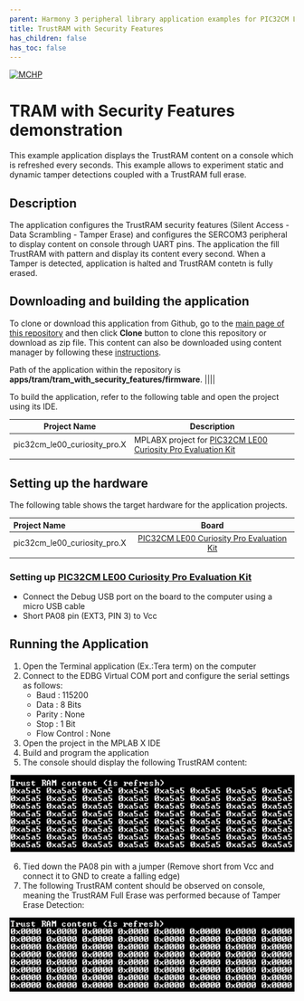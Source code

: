 ```yaml
---
parent: Harmony 3 peripheral library application examples for PIC32CM LE00/LS00/LS60 family
title: TrustRAM with Security Features 
has_children: false
has_toc: false
---
```


[![MCHP](https://www.microchip.com/ResourcePackages/Microchip/assets/dist/images/logo.png)](https://www.microchip.com)

# TRAM with Security Features demonstration

This example application displays the TrustRAM content on a console which is refreshed every seconds. This example allows to experiment static and dynamic tamper detections coupled with a TrustRAM full erase.

## Description

The application configures the TrustRAM security features (Silent Access - Data Scrambling - Tamper Erase) and configures the SERCOM3 peripheral to display content on console through UART pins. The application the fill TrustRAM with pattern and display its content every second. When a Tamper is detected, application is halted and TrustRAM contetn is fully erased.

## Downloading and building the application

To clone or download this application from Github, go to the [main page of this repository](https://github.com/Microchip-MPLAB-Harmony/csp_apps_pic32cm_le_ls) and then click **Clone** button to clone this repository or download as zip file.
This content can also be downloaded using content manager by following these [instructions](https://github.com/Microchip-MPLAB-Harmony/contentmanager/wiki).

Path of the application within the repository is **apps/tram/tram_with_security_features/firmware**.
||||

To build the application, refer to the following table and open the project using its IDE.

| Project Name      | Description                                    |
| ----------------- | ---------------------------------------------- |
| pic32cm_le00_curiosity_pro.X | MPLABX project for [PIC32CM LE00 Curiosity Pro Evaluation Kit]() |
|||

## Setting up the hardware

The following table shows the target hardware for the application projects.

| Project Name| Board|
|:---------|:---------:|
| pic32cm_le00_curiosity_pro.X | [PIC32CM LE00 Curiosity Pro Evaluation Kit]()
|||

### Setting up [PIC32CM LE00 Curiosity Pro Evaluation Kit]()

- Connect the Debug USB port on the board to the computer using a micro USB cable
- Short PA08 pin (EXT3, PIN 3) to Vcc

## Running the Application

1. Open the Terminal application (Ex.:Tera term) on the computer
2. Connect to the EDBG Virtual COM port and configure the serial settings as follows:
    - Baud : 115200
    - Data : 8 Bits
    - Parity : None
    - Stop : 1 Bit
    - Flow Control : None
3. Open the project in the MPLAB X IDE
4. Build and program the application
5. The console should display the following TrustRAM content:

![output](images/output_tram_filled.png)

6. Tied down the PA08 pin with a jumper (Remove short from Vcc and connect it to GND to create a falling edge)
7. The following TrustRAM content should be observed on console, meaning the TrustRAM Full Erase was performed because of Tamper Erase Detection:

![output](images/output_tram_erased.png)